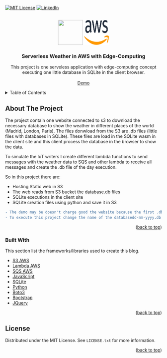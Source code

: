 [![MIT License][license-shield]][license-url]
[![LinkedIn][linkedin-shield]][linkedin-url]


<!-- PROJECT LOGO -->
<br />
<div align="center">
  <img src="https://user-images.githubusercontent.com/552629/76405509-87025300-6388-11ea-86c9-af882abb00bd.png" width="80" height="80" />
  <a href="https://github.com/eduardfores/CQS_Weather/blob/main/README_IMGS/Amazon_Web_Services_Logo.png">
    <img src="README_IMGS/Amazon_Web_Services_Logo.png" alt="Logo" width="80" height="80">
  </a>

  <h3 align="center">Serverless Weather in AWS with Edge-Computing </h3>

  <p align="center">
    This project is one serveless application with edge-computing concept executing one little database in SQLite in the client browser. 
    <br />
    <br />
    <a href="http://cqs-weather.s3-website.eu-central-1.amazonaws.com/">Demo</a>
  </p>
</div>

<details>
  <summary>Table of Contents</summary>
  <ol>
    <li>
      <a href="#about-the-project">About The Project</a>
      <ul>
        <li><a href="#built-with">Built With</a></li>
      </ul>
    </li>
    <li>
      <a href="#getting-started">Getting Started</a>
      <ul>
        <li><a href="#prerequisites">Prerequisites</a></li>
        <li><a href="#installation">Installation</a></li>
      </ul>
    </li>
    <li><a href="#AWS-architecture">AWS Architecture</a></li>
    <li><a href="#license">License</a></li>
  </ol>
</details>

<!-- ABOUT THE PROJECT -->
## About The Project

The project contain one website connected to s3 to download the necessary database to show the weather in different places of the world (Madrid, London, Paris). The files donwload from the S3 are .db files (little files with databases in SQLite). These files are load in the SQLite wasm in the client site and this client process the database
in the browser to show the data.

To simulate the IoT writers I create different lambda functions to send messages with the weather data to SQS and other lambda to receive all messages and create the .db file of the day execution.

So in this project there are:
* Hosting Static web in S3
* The web reads from S3 bucket the database.db files
* SQLite executions in the client site
* SQLite creation files using python and save it in S3

```diff
- The demo may be doesn't charge good the website because the first .db file searched is the current date. e.g. database08-04-2022.db
- To execute this project change the name of the databasedd-mm-yyyy.db with the current date and add it in your S3 Bucket insite the /database directory
```
<p align="right">(<a href="#top">back to top</a>)</p>

<!-- BUILT STARTED -->
### Built With

This section list the frameworks/libraries used to create this blog. 

* [S3 AWS](https://aws.amazon.com/es/s3/)
* [Lambda AWS](https://aws.amazon.com/es/lambda/)
* [SQS AWS](https://aws.amazon.com/es/sqs/)
* [JavaScript](https://www.javascript.com/)
* [SQLite](https://sql.js.org/)
* [Python](https://www.python.org/)
* [Boto3](https://aws.amazon.com/es/sdk-for-python/)
* [Bootstrap](https://getbootstrap.com)
* [JQuery](https://jquery.com)

<p align="right">(<a href="#top">back to top</a>)</p>

<!-- LICENSE -->
## License

Distributed under the MIT License. See `LICENSE.txt` for more information.

<p align="right">(<a href="#top">back to top</a>)</p>


[license-shield]: https://img.shields.io/github/license/othneildrew/Best-README-Template.svg?style=for-the-badge
[license-url]: https://github.com/eduardfores/CQS_Weather/blob/main/LICENSE
[linkedin-shield]: https://img.shields.io/badge/-LinkedIn-black.svg?style=for-the-badge&logo=linkedin&colorB=555
[linkedin-url]: https://www.linkedin.com/in/eduard-for%C3%A9s-ferrer-354b61163/
